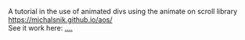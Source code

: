 A tutorial in the use of animated divs using the animate on scroll library https://michalsnik.github.io/aos/  
See it work here: [.... ](https://pete-andrew.github.io/animated_template_Voodoo_Greenhouse/)
